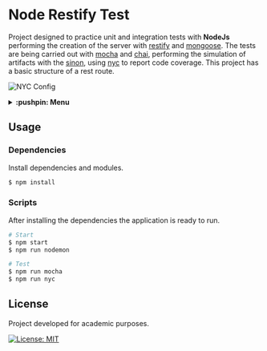 # Node Restify Test
Project designed to practice unit and integration tests with **NodeJs** performing the creation of the server with [restify](http://restify.com/) and [mongoose](https://mongoosejs.com/). The tests are being carried out with [mocha](https://mochajs.org/) and [chai](https://www.chaijs.com/), performing the simulation of artifacts with the [sinon](https://sinonjs.org/), using [nyc](https://istanbul.js.org/) to report code coverage. This project has a basic structure of a rest route.

![NYC Config](https://img.shields.io/nycrc/guiigos/node-restify-test?config=.nycrc.json&style=flat-square)

<details>
  <summary>
    <strong>:pushpin: Menu</strong>
  </summary>
  <br>
  
> - [_**Usage**_](#usage)
>   - [_Dependencies_](#dependencies)
>   - [_Scripts_](#scripts)
> - [_**License**_](#license)
  
</details>

## Usage
### Dependencies
Install dependencies and modules.

```bash
$ npm install
```

### Scripts
After installing the dependencies the application is ready to run.

```bash
# Start
$ npm start
$ npm run nodemon
```

```bash
# Test
$ npm run mocha
$ npm run nyc
```

## License
Project developed for academic purposes.

[![License: MIT](https://img.shields.io/badge/License-MIT-blue.svg)](./LICENSE)
